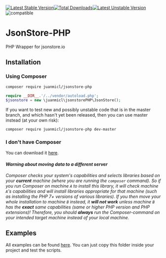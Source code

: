 [![Latest Stable Version](https://poser.pugx.org/juanmicl/jsonstore-php/v/stable)](https://packagist.org/packages/juanmicl/jsonstore-php)[![Total Downloads](https://poser.pugx.org/juanmicl/jsonstore-php/downloads)](https://packagist.org/packages/juanmicl/jsonstore-php)[![Latest Unstable Version](https://poser.pugx.org/juanmicl/jsonstore-php/v/unstable)](https://packagist.org/packages/juanmicl/jsonstore-php)![compatible](https://img.shields.io/badge/PHP%207-Compatible-brightgreen.svg)
# JsonStore-PHP
PHP Wrapper for jsonstore.io
## Installation
### Using Composer
```sh
composer require juanmicl/jsonstore-php
```
```php
require __DIR__.'/../vendor/autoload.php';
$jsonstore = new \juanmicl\jsonstorePHP\JsonStore();
```
If you want to test new and possibly unstable code that is in the master branch, and which hasn't yet been released, then you can use master instead (at your own risk):
```sh
composer require juanmicl/jsonstore-php dev-master
```
### I don't have Composer
You can download it [here](https://getcomposer.org/download/).
#### _Warning about moving data to a different server_
_Composer checks your system's capabilities and selects libraries based on your **current** machine (where you are running the `composer` command). So if you run Composer on machine `A` to install this library, it will check machine `A`'s capabilities and will install libraries appropriate for that machine (such as installing the PHP 7+ versions of various libraries). If you then move your whole installation to machine `B` instead, it **will not work** unless machine `B` has the **exact** same capabilities (same or higher PHP version and PHP extensions)! Therefore, you should **always** run the Composer-command on your intended target machine instead of your local machine._
## Examples
All examples can be found [here](https://github.com/juanmicl/jsonstore-php/tree/master/examples).
You can just copy this folder inside your project and test the scripts.
